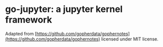 # go-jupyter: a jupyter kernel framework

Adapted from [https://github.com/gopherdata/gophernotes](https://github.com/gopherdata/gophernotes) licensed under MIT license.